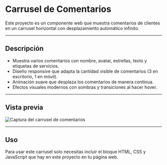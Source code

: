 # Carrusel de Comentarios

Este proyecto es un componente web que muestra comentarios de clientes en un carrusel horizontal con desplazamiento automático infinito.

---

## Descripción

- Muestra varios comentarios con nombre, avatar, estrellas, texto y etiquetas de servicios.
- Diseño responsive que adapta la cantidad visible de comentarios (3 en escritorio, 1 en móvil).
- Animación suave que desplaza los comentarios de manera continua.
- Efectos visuales modernos con sombras y transiciones al hacer hover.

---

## Vista previa

![Captura del carrusel de comentarios](/captura.png)

---

## Uso

Para usar este carrusel solo necesitas incluir el bloque HTML, CSS y JavaScript que hay en este proyecto en tu página web.




